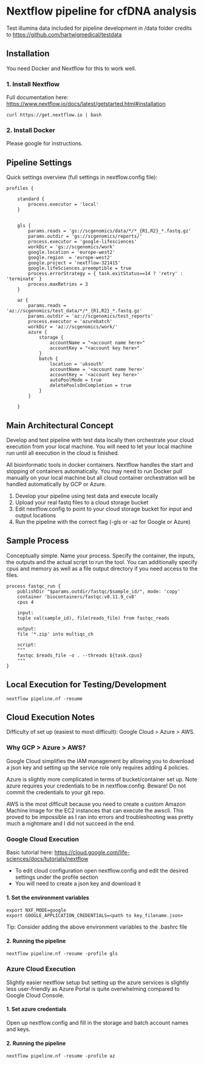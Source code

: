 # Nextflow pipeline for cfDNA analysis

Test illumina data included for pipeline development in /data folder credits to https://github.com/hartwigmedical/testdata  

## Installation

You need Docker and Nextflow for this to work well.

### 1. Install Nextflow

Full documentation here: https://www.nextflow.io/docs/latest/getstarted.html#installation

```
curl https://get.nextflow.io | bash
```

### 2. Install Docker

Please google for instructions.

## Pipeline Settings

Quick settings overview (full settings in nextflow.config file):

```
profiles {

    standard {
        process.executor = 'local'
    }


    gls {
        params.reads = 'gs://scgenomics/data/*/*_{R1,R2}_*.fastq.gz'
        params.outdir = 'gs://scgenomics/reports/'
        process.executor = 'google-lifesciences'
        workDir = 'gs://scgenomics/work'
        google.location = 'europe-west2'
        google.region  = 'europe-west2'
        google.project = 'nextflow-321415'
        google.lifeSciences.preemptible = true
        process.errorStrategy = { task.exitStatus==14 ? 'retry' : 'terminate' }
        process.maxRetries = 3
    }

    az {
        params.reads = 'az://scgenomics/test_data/*/*_{R1,R2}_*.fastq.gz'
        params.outdir = 'az://scgenomics/test_reports'
        process.executor = 'azurebatch'
        workDir = 'az://scgenomics/work/'
        azure {
            storage {
                accountName = "<account name here>"
                accountKey = "<account key here>"
            }
            batch {
                location = 'uksouth'
                accountName = '<account name here>'
                accountKey = '<account key here>'
                autoPoolMode = true
                deletePoolsOnCompletion = true
            }
        }    

    }
```

## Main Architectural Concept

Develop and test pipeline with test data locally then orchestrate your cloud execution from your local machine. You will need to let your local machine run until all execution in the cloud is finished.

All bioinformatic tools in docker containers. Nextflow handles the start and stopping of containers automatically. You may need to run Docker pull manually on your local machine but all cloud container orchestration will be handled automatically by GCP or Azure.

1. Develop your pipeline using test data and execute locally
2. Upload your real fastq files to a cloud storage bucket
3. Edit nextflow.config to point to your cloud storage bucket for input and output locations
4. Run the pipeline with the correct flag (-gls or -az for Google or Azure)

## Sample Process

Conceptually simple. Name your process. Specify the container, the inputs, the outputs and the actual script to run the tool. You can additionally specify cpus and memory as well as a file output directory if you need access to the files.

```
process fastqc_run {
    publishDir "$params.outdir/fastqc/$sample_id/", mode: 'copy'
    container 'biocontainers/fastqc:v0.11.9_cv8'
    cpus 4

    input:
    tuple val(sample_id), file(reads_file) from fastqc_reads

    output:
    file '*.zip' into multiqc_ch

    script:
    """
    fastqc $reads_file -o . --threads ${task.cpus}
    """
}
```

## Local Execution for Testing/Development
```
nextflow pipeline.nf -resume
```

## Cloud Execution Notes

Difficulty of set up (easiest to most difficult): Google Cloud > Azure > AWS.

### Why GCP > Azure > AWS?

Google Cloud simplifies the IAM management by allowing you to download a json key and setting up the service role only requires adding 4 policies.

Azure is slightly more complicated in terms of bucket/container set up. Note azure requires your credentials to be in nextflow.config. Beware! Do not commit the credentials to your git repo.

AWS is the most difficult because you need to create a custom Amazon Machine Image for the EC2 instances that can execute the awscli. This proved to be impossible as I ran into errors and troubleshooting was pretty much a nightmare and I did not succeed in the end.

### Google Cloud Execution


Basic tutorial here: https://cloud.google.com/life-sciences/docs/tutorials/nextflow

* To edit cloud configuration open nextflow.config and edit the desired settings under the profile section
* You will need to create a json key and download it

#### 1. Set the environment variables
```
export NXF_MODE=google
export GOOGLE_APPLICATION_CREDENTIALS=<path to key_filename.json>
```

Tip: Consider adding the above environment variables to the .bashrc file

#### 2. Running the pipeline
```
nextflow pipeline.nf -resume -profile gls
```

### Azure Cloud Execution

Slightly easier nextflow setup but setting up the azure services is slightly less user-friendly as Azure Portal is quite overwhelming compared to Google Cloud Console.

#### 1. Set azure credentials

Open up nextflow.config and fill in the storage and batch account names and keys.

#### 2. Running the pipeline
```
nextflow pipeline.nf -resume -profile az
```